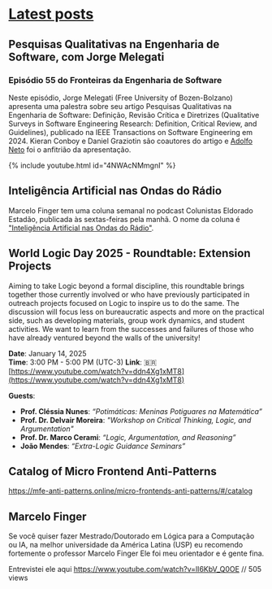 # [Latest posts](https://github.com/adolfont/adolfont.github.io/blob/master/extension/blogs/posts.md)

## Pesquisas Qualitativas na Engenharia de Software, com Jorge Melegati
### Episódio 55 do Fronteiras da Engenharia de Software

Neste episódio, Jorge Melegati (Free University of Bozen-Bolzano) apresenta uma palestra sobre seu artigo Pesquisas Qualitativas na Engenharia de Software: Definição, Revisão Crítica e Diretrizes
(Qualitative Surveys in Software Engineering Research: Definition, Critical Review, and Guidelines), publicado na IEEE Transactions on Software Engineering em 2024. Kieran Conboy e Daniel Graziotin são coautores do artigo e [Adolfo Neto](⁠⁠⁠⁠⁠⁠⁠https://adolfont.github.io) foi o anfitrião da apresentação.

{% include youtube.html id="4NWAcNMmgnI" %}  

## Inteligência Artificial nas Ondas do Rádio

Marcelo Finger tem uma coluna semanal no podcast Colunistas Eldorado Estadão, publicada às sextas-feiras pela manhã. O nome da coluna é ["Inteligência Artificial nas Ondas do Rádio"](https://open.spotify.com/show/7i87AFADvFacnXIQSvgXtT). 

## World Logic Day 2025 - Roundtable: Extension Projects

Aiming to take Logic beyond a formal discipline, this roundtable brings together those currently involved or who have previously participated in outreach projects focused on Logic to inspire us to do the same. The discussion will focus less on bureaucratic aspects and more on the practical side, such as developing materials, group work dynamics, and student activities. We want to learn from the successes and failures of those who have already ventured beyond the walls of the university!

**Date**: January 14, 2025  
**Time**: 3:00 PM - 5:00 PM  (UTC-3)
**Link**: 🇧🇷 [https://www.youtube.com/watch?v=ddn4Xg1xMT8](https://www.youtube.com/watch?v=ddn4Xg1xMT8)

**Guests**:  
- **Prof. Cléssia Nunes**: *“Potimáticas: Meninas Potiguares na Matemática”*  
- **Prof. Dr. Delvair Moreira**: *"Workshop on Critical Thinking, Logic, and Argumentation"*  
- **Prof. Dr. Marco Cerami**: *“Logic, Argumentation, and Reasoning”*  
- **João Mendes**: *“Extra-Logic Guidance Seminars”*


## Catalog of Micro Frontend Anti-Patterns


<https://mfe-anti-patterns.online/micro-frontends-anti-patterns/#/catalog>





## Marcelo Finger

Se você quiser fazer Mestrado/Doutorado em Lógica para a Computação ou IA, na melhor universidade da América Latina (USP) eu recomendo fortemente o professor Marcelo Finger 
Ele foi meu orientador e é gente fina. 

Entrevistei ele aqui <https://www.youtube.com/watch?v=lI6KbV_Q0OE> // 505 views



